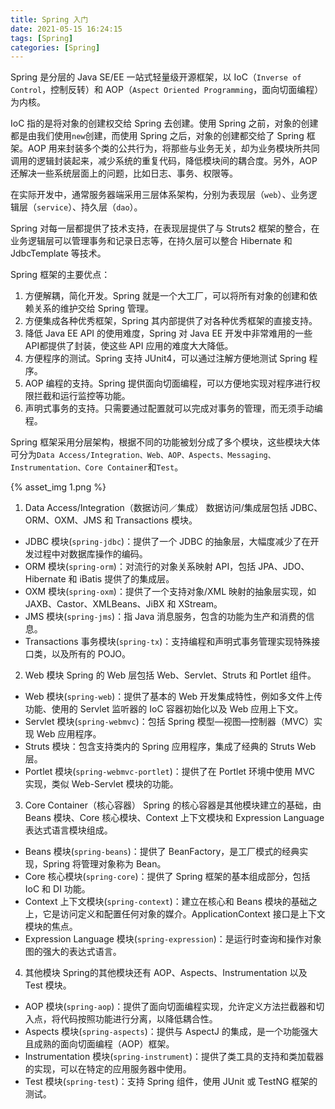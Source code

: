 ```yaml
---
title: Spring 入门
date: 2021-05-15 16:24:15
tags: [Spring]
categories: [Spring]
---
```



Spring 是分层的 Java SE/EE 一站式轻量级开源框架，以 IoC（`Inverse of Control`，控制反转）和 AOP（`Aspect Oriented Programming`，面向切面编程）为内核。

IoC 指的是将对象的创建权交给 Spring 去创建。使用 Spring 之前，对象的创建都是由我们使用`new`创建，而使用 Spring 之后，对象的创建都交给了 Spring 框架。AOP 用来封装多个类的公共行为，将那些与业务无关，却为业务模块所共同调用的逻辑封装起来，减少系统的重复代码，降低模块间的耦合度。另外，AOP 还解决一些系统层面上的问题，比如日志、事务、权限等。


在实际开发中，通常服务器端采用三层体系架构，分别为表现层（`web`）、业务逻辑层（`service`）、持久层（`dao`）。

Spring 对每一层都提供了技术支持，在表现层提供了与 Struts2 框架的整合，在业务逻辑层可以管理事务和记录日志等，在持久层可以整合 Hibernate 和 JdbcTemplate 等技术。

Spring 框架的主要优点：
1. 方便解耦，简化开发。Spring 就是一个大工厂，可以将所有对象的创建和依赖关系的维护交给 Spring 管理。
2. 方便集成各种优秀框架，Spring 其内部提供了对各种优秀框架的直接支持。
3. 降低 Java EE API 的使用难度，Spring 对 Java EE 开发中非常难用的一些 API都提供了封装，使这些 API 应用的难度大大降低。
4. 方便程序的测试。Spring 支持 JUnit4，可以通过注解方便地测试 Spring 程序。
5. AOP 编程的支持。Spring 提供面向切面编程，可以方便地实现对程序进行权限拦截和运行监控等功能。
6. 声明式事务的支持。只需要通过配置就可以完成对事务的管理，而无须手动编程。

Spring 框架采用分层架构，根据不同的功能被划分成了多个模块，这些模块大体可分为`Data Access/Integration、Web、AOP、Aspects、Messaging、Instrumentation、Core Container`和`Test`。

{% asset_img 1.png %}

1. Data Access/Integration（数据访问／集成）
数据访问/集成层包括 JDBC、ORM、OXM、JMS 和 Transactions 模块。
 * JDBC 模块(`spring-jdbc`)：提供了一个 JDBC 的抽象层，大幅度减少了在开发过程中对数据库操作的编码。
 * ORM 模块(`spring-orm`)：对流行的对象关系映射 API，包括 JPA、JDO、Hibernate 和 iBatis 提供了的集成层。
 * OXM 模块(`spring-oxm`)：提供了一个支持对象/XML 映射的抽象层实现，如 JAXB、Castor、XMLBeans、JiBX 和 XStream。
 * JMS 模块(`spring-jms`)：指 Java 消息服务，包含的功能为生产和消费的信息。
 * Transactions 事务模块(`spring-tx`)：支持编程和声明式事务管理实现特殊接口类，以及所有的 POJO。
2. Web 模块
Spring 的 Web 层包括 Web、Servlet、Struts 和 Portlet 组件。
 * Web 模块(`spring-web`)：提供了基本的 Web 开发集成特性，例如多文件上传功能、使用的 Servlet 监听器的 IoC 容器初始化以及 Web 应用上下文。
 * Servlet 模块(``spring-webmvc``)：包括 Spring 模型—视图—控制器（MVC）实现 Web 应用程序。
 * Struts 模块：包含支持类内的 Spring 应用程序，集成了经典的 Struts Web 层。
 * Portlet 模块(``spring-webmvc-portlet``)：提供了在 Portlet 环境中使用 MVC 实现，类似 Web-Servlet 模块的功能。
3. Core Container（核心容器）
Spring 的核心容器是其他模块建立的基础，由 Beans 模块、Core 核心模块、Context 上下文模块和 Expression Language 表达式语言模块组成。
 * Beans 模块(`spring-beans`)：提供了 BeanFactory，是工厂模式的经典实现，Spring 将管理对象称为 Bean。
 * Core 核心模块(`spring-core`)：提供了 Spring 框架的基本组成部分，包括 IoC 和 DI 功能。
 * Context 上下文模块(`spring-context`)：建立在核心和 Beans 模块的基础之上，它是访问定义和配置任何对象的媒介。ApplicationContext 接口是上下文模块的焦点。
 * Expression Language 模块(`spring-expression`)：是运行时查询和操作对象图的强大的表达式语言。
4. 其他模块
Spring的其他模块还有 AOP、Aspects、Instrumentation 以及 Test 模块。
 * AOP 模块(`spring-aop`)：提供了面向切面编程实现，允许定义方法拦截器和切入点，将代码按照功能进行分离，以降低耦合性。
 * Aspects 模块(`spring-aspects`)：提供与 AspectJ 的集成，是一个功能强大且成熟的面向切面编程（AOP）框架。
 * Instrumentation 模块(`spring-instrument`)：提供了类工具的支持和类加载器的实现，可以在特定的应用服务器中使用。
 * Test 模块(`spring-test`)：支持 Spring 组件，使用 JUnit 或 TestNG 框架的测试。

